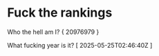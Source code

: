 # Fuck the rankings

Who the hell am I?
{ 20976979 }

What fucking year is it?
[ 2025-05-25T02:46:40Z ]
